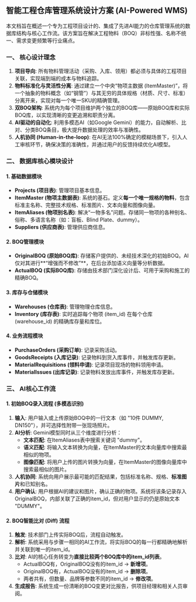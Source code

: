 ## **智能工程仓库管理系统设计方案 (AI-Powered WMS)**

本文档旨在概述一个专为工程项目设计的、集成了先进AI能力的仓库管理系统的数据库结构与核心工作流。该方案旨在解决工程物料（BOQ）非标性强、名称不统一、需求变更频繁等行业痛点。

### **一、 核心设计理念**

1. **项目导向**: 所有物料管理活动（采购、入库、领用）都必须与具体的工程项目关联，实现端到端的成本与物料追踪。  
2. **物料标准化与灵活性分离**: 通过建立一个中央“物项主数据 (ItemMaster)”，将一个抽象的物料概念（如“钢管”）与其无穷的具体规格（材质、尺寸、标准）分离开来，实现对每一个唯一SKU的精确管理。  
3. **双BOQ架构**: 系统内为每个项目维护两个独立的BOQ库——原始BOQ库和实际BOQ库，以实现清晰的变更追溯和职责分离。  
4. **AI驱动的自动化**: 利用多模态AI（如Google Gemini）的能力，自动解析、比对、分类BOQ条目，极大提升数据处理的效率与准确性。  
5. **人机协同 (Human-in-the-loop)**: 在AI无法100%确定的模糊场景下，引入人工审核环节，确保决策的准确性，并通过用户的反馈持续优化AI模型。

### **二、 数据库核心模块设计**

#### **1\. 基础数据模块**

* **Projects (项目表)**: 管理项目基本信息。  
* **ItemMaster (物项主数据表)**: 系统的基石。定义**每一个唯一规格的物料**，包含标准主名称、完整技术规格、标准图片、文本向量和图像向量。  
* **ItemAliases (物项别名表)**: 解决“一物多名”问题。存储同一物项的各种别名、俗称、多语言名称（如：盲板、Blind Plate、dummy）。  
* **Suppliers (供应商表)**: 管理供应商信息。

#### **2\. BOQ管理模块**

* **OriginalBOQ (原始BOQ库)**: 存储客户提供的、未经技术深化的初始BOQ。AI仅对其进行\*\*“增强而不修改”\*\*，在后台添加语义向量等分析数据。  
* **ActualBOQ (实际BOQ库)**: 存储由技术部门深化设计后、可用于采购和施工的精确BOQ。

#### **3\. 库存与仓储模块**

* **Warehouses (仓库表)**: 管理物理仓库信息。  
* **Inventory (库存表)**: 实时追踪每个物项 (item\_id) 在每个仓库 (warehouse\_id) 的精确库存量和库位。

#### **4\. 业务流程模块**

* **PurchaseOrders (采购订单)**: 记录采购活动。  
* **GoodsReceipts (入库记录)**: 记录物料到货入库事件，并触发库存更新。  
* **MaterialRequisitions (领料申请)**: 记录项目现场的物料领用申请。  
* **MaterialIssues (出库记录)**: 记录物料发放出库事件，并触发库存更新。

### **三、 AI核心工作流**

#### **1\. 初始BOQ录入流程 (多模态识别)**

1. **输入**: 用户输入或上传原始BOQ中的一行文本（如 "10件 DUMMY, DN150"），并可选择性附带一张现场照片。  
2. **AI分析**: Gemini模型同时从三个维度进行分析：  
   * **文本匹配**: 在ItemAliases表中搜索关键词 "dummy"。  
   * **语义匹配**: 将输入文本转换为向量，在ItemMaster的文本向量库中搜索最相似的物项。  
   * **图像匹配**: 将用户上传的图片转换为向量，在ItemMaster的图像向量库中搜索最相似的图片。  
3. **人机协同**: 系统向用户展示最可能的匹配结果，包括标准名称、规格、**标准图片**和已知别名。  
4. **用户确认**: 用户根据AI的建议和图片，确认正确的物项。系统将该条记录存入OriginalBOQ，内部关联了正确的item\_id，但对用户显示的仍是原始文本 "DUMMY"。

#### **2\. BOQ智能比对 (Diff) 流程**

1. **触发**: 技术部门上传实际BOQ后，流程自动触发。  
2. **解析**: 系统采用与步骤一相同的AI工作流，将实际BOQ的每一行都精确地解析并关联到唯一的item\_id。  
3. **比对**: AI的核心任务转变为**直接比较两个BOQ库中的item\_id列表**。  
   * ActualBOQ有，OriginalBOQ没有的item\_id \-\> **新增项**。  
   * OriginalBOQ有，ActualBOQ没有的item\_id \-\> **删除项**。  
   * 两者共有，但数量、品牌等参数不同的item\_id \-\> **修改项**。  
4. **生成报告**: 系统生成一份清晰的BOQ变更对比报告，供项目经理和相关人员审阅。